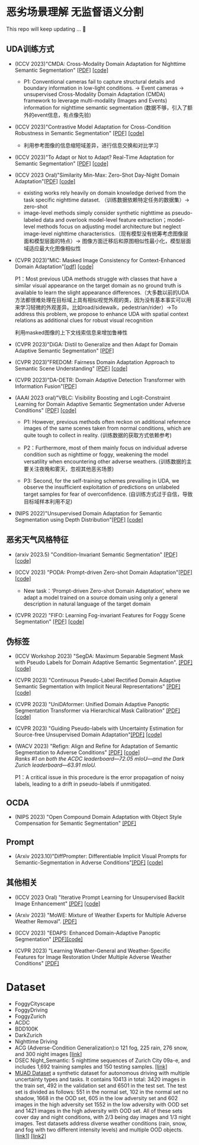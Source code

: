 # 恶劣场景理解 无监督语义分割

This repo will keep updating ... 🤗

## UDA训练方式

* (ICCV 2023)"CMDA: Cross-Modality Domain Adaptation for Nighttime
Semantic Segmentation" [[PDF]](https://openaccess.thecvf.com/content/ICCV2023/papers/Xia_CMDA_Cross-Modality_Domain_Adaptation_for_Nighttime_Semantic_Segmentation_ICCV_2023_paper.pdf) [[code]](https://github.com/XiaRho/CMDA)
  * P1: Conventional cameras fail to capture structural details and boundary information in low-light conditions. -> Event cameras -> unsupervised Cross-Modality Domain Adaptation (CMDA) framework to leverage multi-modality (Images and Events) information for nighttime semantic segmentation (数据不够，引入了额外的event信息，有点像先验)

* (ICCV 2023)"Contrastive Model Adaptation for Cross-Condition Robustness in Semantic Segmentation" [[PDF]](https://arxiv.org/pdf/2303.05194.pdf) [[code]](https://github.com/brdav/cma)
  * 利用参考图像的信息缩短域差异，进行信息交换和对比学习
  
* (ICCV 2023)"To Adapt or Not to Adapt? Real-Time Adaptation for Semantic Segmentation" [[PDF]](https://arxiv.org/pdf/2307.15063.pdf) [[code]]( https://github.com/MarcBotet/hamlet)

* (ICCV 2023 Oral)"Similarity Min-Max: Zero-Shot Day-Night Domain Adaptation"[[PDF]](https://red-fairy.github.io/ZeroShotDayNightDA-Webpage/paper.pdf) [[code]](https://github.com/Red-Fairy/ZeroShotDayNightDA)
  * existing works rely heavily on domain knowledge derived from the task specific nighttime dataset. （训练数据依赖特定任务的数据集）-> zero-shot
  * image-level methods simply consider synthetic nighttime as pseudo-labeled data and overlook model-level feature extraction；model-level methods focus on adjusting model architecture but neglect image-level nighttime characteristics.（现有模型没有统筹考虑图像层面和模型层面的特点）-> 图像方面迁移后和原图相似性最小化，模型层面域适应最大化图像相似性

* (CVPR 2023)"MIC: Masked Image Consistency for Context-Enhanced Domain Adaptation"[[pdf]](https://arxiv.org/pdf/2212.01322.pdf) [[code]](https://github.com/lhoyer/MIC)
    
    P1：Most previous UDA methods struggle with classes that have a similar visual appearance on the target domain as no ground truth is available to learn the slight appearance differences.（大多数以前的UDA方法都很难处理在目标域上具有相似视觉外观的类，因为没有基本事实可以用来学习轻微的外观差异。比如road/sidewalk，pedestrian/rider）->To address this problem, we propose to enhance UDA with spatial context relations as additional clues for robust visual recognition

    利用masked图像的上下文线索信息来增加鲁棒性

* (CVPR 2023)"DiGA: Distil to Generalize and then Adapt for Domain Adaptive
Semantic Segmentation" [[PDF]](https://openaccess.thecvf.com/content/CVPR2023/papers/Shen_DiGA_Distil_To_Generalize_and_Then_Adapt_for_Domain_Adaptive_CVPR_2023_paper.pdf)

* (CVPR 2023)"FREDOM: Fairness Domain Adaptation Approach to Semantic Scene Understanding" [[PDF]](https://openaccess.thecvf.com/content/CVPR2023/papers/Truong_FREDOM_Fairness_Domain_Adaptation_Approach_to_Semantic_Scene_Understanding_CVPR_2023_paper.pdf) [[code]]()

* (CVPR 2023)"DA-DETR: Domain Adaptive Detection Transformer with Information Fusion"[[PDF]](https://openaccess.thecvf.com/content/CVPR2023/papers/Zhang_DA-DETR_Domain_Adaptive_Detection_Transformer_With_Information_Fusion_CVPR_2023_paper.pdf)
  
* (AAAI 2023 oral)"VBLC: Visibility Boosting and Logit-Constraint Learning for Domain Adaptive Semantic Segmentation under Adverse Conditions" [[PDF]](https://arxiv.org/abs/2211.12256) [[code]](https://github.com/BIT-DA/VBLC)
     
    * P1: However, previous methods often reckon on additional reference images of the same scenes taken from normal conditions, which are quite tough to collect in reality. (训练数据的获取方式依赖参考)

    * P2：Furthermore, most of them mainly focus on individual adverse condition such as nighttime or foggy, weakening the model versatility when encountering other adverse weathers. (训练数据的主要关注夜晚和雾天，忽视其他恶劣场景)

    * P3: Second, for the self-training schemes prevailing in UDA, we observe the insufficient exploitation of predictions on unlabeled target samples for fear of overconfidence. (自训练方式过于自信，导致目标域样本利用不足)

* (NIPS 2022)"Unsupervised Domain Adaptation for Semantic Segmentation using Depth Distribution"[[PDF]](https://proceedings.neurips.cc/paper_files/paper/2022/file/5c882988ce5fac487974ee4f415b96a9-Paper-Conference.pdf) [[code]](https://github.com/depdis/Depth_Distribution)

## 恶劣天气风格特征

* (arxiv 2023.5) "Condition-Invariant Semantic Segmentation" [[PDF]](https://arxiv.org/pdf/2305.17349.pdf) [[code]](https://github.com/SysCV/CISS)

* (ICCV 2023) "PODA: Prompt-driven Zero-shot Domain Adaptation"[[PDF]]( https://arxiv.org/pdf/2212.03241.pdf) [[code]](https://github.com/astra-vision/PODA)
  * New task：‘Prompt-driven Zero-shot Domain Adaptation’, where we adapt a model trained on a source domain using only a general description in natural language of the target domain

* (CVPR 2022) "FIFO: Learning Fog-invariant Features for Foggy Scene Segmentation" [[PDF]](https://arxiv.org/pdf/2204.01587.pdf) [[code]](https://github.com/sohyun-l/fifo)

## 伪标签

* (ICCV Workshop 2023) "SegDA: Maximum Separable Segment Mask with Pseudo Labels for Domain Adaptive Semantic Segmentation".  [[PDF]](https://arxiv.org/pdf/2308.05851) [[code]](https://github.com/SysCV/CISS)
  
* (CVPR 2023) "Continuous Pseudo-Label Rectified Domain Adaptive Semantic Segmentation
with Implicit Neural Representations" [[PDF]](https://openaccess.thecvf.com/content/CVPR2023/papers/Gong_Continuous_Pseudo-Label_Rectified_Domain_Adaptive_Semantic_Segmentation_With_Implicit_Neural_CVPR_2023_paper.pdf) [[code]](https://github.com/ETHRuiGong/IR2F)

* (CVPR 2023) "UniDAformer: Unified Domain Adaptive Panoptic Segmentation Transformer
via Hierarchical Mask Calibration" [[PDF]](https://openaccess.thecvf.com/content/CVPR2023/papers/Zhang_UniDAformer_Unified_Domain_Adaptive_Panoptic_Segmentation_Transformer_via_Hierarchical_Mask_CVPR_2023_paper.pdf) [[code]]()

* (CVPR 2023) "Guiding Pseudo-labels with Uncertainty Estimation for Source-free Unsupervised Domain Adaptation"[[PDF]](https://arxiv.org/abs/2303.03770) [[code]](https://github.com/MattiaLitrico/Guiding-Pseudo-labels-with-Uncertainty-Estimation-for-Source-free-Unsupervised-Domain-Adaptation)
  
* (WACV 2023) "Refign: Align and Refine for Adaptation of Semantic Segmentation to Adverse Conditions" [[PDF]](https://arxiv.org/pdf/2207.06825.pdf) [[code]](https://github.com/brdav/refign)  
    *Ranks #1 on both the ACDC leaderboard—72.05 mIoU—and the Dark Zurich leaderboard—63.91 mIoU.*

     P1：A critical issue in this procedure is the error propagation of noisy labels, leading to a drift in pseudo-labels if unmitigated. 

## OCDA

* (NIPS 2023) "Open Compound Domain Adaptation with Object Style Compensation for Semantic Segmentation" [[PDF]](https://arxiv.org/pdf/2309.16127.pdf)

## Prompt
* (Arxiv 2023.10)"DiffPrompter: Differentiable Implicit Visual Prompts for
Semantic-Segmentation in Adverse Conditions"[[PDF]](https://arxiv.org/pdf/2310.04181.pdf) [[code]](https://github.com/DiffPrompter/diff-prompter)


## 其他相关

* (ICCV 2023 Oral) "Iterative Prompt Learning for Unsupervised Backlit Image Enhancement" [[PDF]](https://browse.arxiv.org/pdf/2303.17569.pdf) [[code]](https://github.com/ZhexinLiang/CLIP-LIT)
  
* (Arxiv 2023) "MoWE: Mixture of Weather Experts for Multiple Adverse Weather Removal".  [[PDF]](https://arxiv.org/pdf/2303.13739.pdf)

* (ICCV 2023) "EDAPS: Enhanced Domain-Adaptive Panoptic Segmentation" [[PDF]](https://arxiv.org/pdf/2304.14291.pdf)[[code]](https://github.com/susaha/edaps)
  
* (CVPR 2023) "Learning Weather-General and Weather-Specific Features for Image Restoration Under Multiple Adverse Weather Conditions" [[PDF]](https://openaccess.thecvf.com/content/CVPR2023/papers/Zhu_Learning_Weather-General_and_Weather-Specific_Features_for_Image_Restoration_Under_Multiple_CVPR_2023_paper.pdf)




# Dataset

* FoggyCityscape
* FoggyDriving
* FoggyZurich
* ACDC
* BDD100K
* DarkZurich
* Nighttime Driving
* ACG (Adverse-Condition Generalization):o 121 fog, 225 rain, 276 snow, and 300 night images [[link]](https://github.com/brdav/cma)
* DSEC Night_Semantic: 5 nighttime sequences of Zurich City 09a-e, and includes 1,692 training samples and 150 testing samples. [[link]](https://dsec.ifi.uzh.ch/dsec-datasets/download/)
* [MUAD Dataset](https://muad-dataset.github.io/) a synthetic dataset for autonomous driving with multiple uncertainty types and tasks. It contains 10413 in total: 3420 images in the train set, 492 in the validation set and 6501 in the test set. The test set is divided as follows: 551 in the normal set, 102 in the normal set no shadow, 1668 in the OOD set, 605 in the low adversity set and 602 images in the high adversity set 1552 in the low adversity with OOD set and 1421 images in the high adversity with OOD set. All of these sets cover day and night conditions, with 2/3 being day images and 1/3 night images. Test datasets address diverse weather conditions (rain, snow, and fog with two different intensity levels) and multiple OOD objects. [[link1]](https://drive.google.com/drive/folders/1CJaM1hdjZr9RMQVB4JFJ7QMUFIHYxFVo?usp=sharing) 
 [[link2]](https://we.tl/t-5ZmFYzaeVT)


